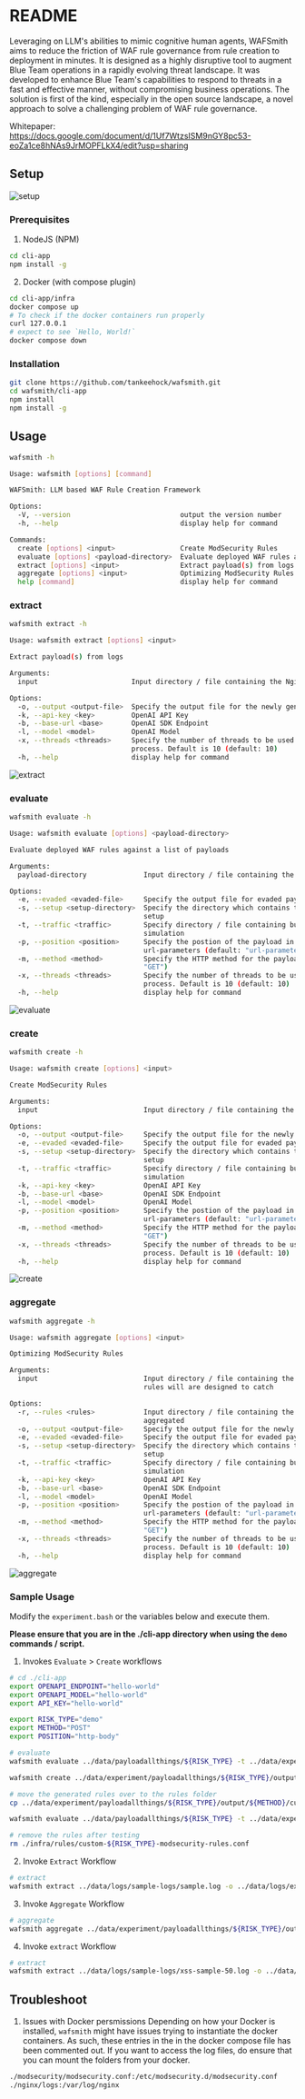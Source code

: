 # README

Leveraging on LLM's abilities to mimic cognitive human agents, WAFSmith aims to reduce the friction of WAF rule governance from rule creation to deployment in minutes. It is designed as a highly disruptive tool to augment Blue Team operations in a rapidly evolving threat landscape. It was developed to enhance Blue Team's capabilities to respond to threats in a fast and effective manner, without compromising business operations. The solution is first of the kind, especially in the open source landscape, a novel approach to solve a challenging problem of WAF rule governance.

Whitepaper: https://docs.google.com/document/d/1Uf7WtzsISM9nGY8pc53-eoZa1ce8hNAs9JrMOPFLkX4/edit?usp=sharing

## Setup

![setup](./wiki/images/setup.gif)

### Prerequisites
1. NodeJS (NPM)

``` bash
cd cli-app
npm install -g
```

2. Docker (with compose plugin)

``` bash
cd cli-app/infra
docker compose up
# To check if the docker containers run properly
curl 127.0.0.1 
# expect to see `Hello, World!`
docker compose down
```

### Installation

```bash
git clone https://github.com/tankeehock/wafsmith.git
cd wafsmith/cli-app
npm install
npm install -g
```

## Usage

``` bash
wafsmith -h

Usage: wafsmith [options] [command]

WAFSmith: LLM based WAF Rule Creation Framework

Options:
  -V, --version                           output the version number
  -h, --help                              display help for command

Commands:
  create [options] <input>                Create ModSecurity Rules
  evaluate [options] <payload-directory>  Evaluate deployed WAF rules against a list of payloads
  extract [options] <input>               Extract payload(s) from logs
  aggregate [options] <input>             Optimizing ModSecurity Rules
  help [command]                          display help for command
```

### extract


``` bash
wafsmith extract -h

Usage: wafsmith extract [options] <input>

Extract payload(s) from logs

Arguments:
  input                       Input directory / file containing the Nginx log files

Options:
  -o, --output <output-file>  Specify the output file for the newly generated rule(s) if any
  -k, --api-key <key>         OpenAI API Key
  -b, --base-url <base>       OpenAI SDK Endpoint
  -l, --model <model>         OpenAI Model
  -x, --threads <threads>     Specify the number of threads to be used during the rule generation
                              process. Default is 10 (default: 10)
  -h, --help                  display help for command
```

![extract](./wiki/images/extract.png)


### evaluate

``` bash
wafsmith evaluate -h

Usage: wafsmith evaluate [options] <payload-directory>

Evaluate deployed WAF rules against a list of payloads

Arguments:
  payload-directory              Input directory / file containing the payloads

Options:
  -e, --evaded <evaded-file>     Specify the output file for evaded payload(s) if any
  -s, --setup <setup-directory>  Specify the directory which contains the docker compose enviornment
                                 setup
  -t, --traffic <traffic>        Specify directory / file containing business traffic content for
                                 simulation
  -p, --position <position>      Specify the postion of the payload in the HTTP request. Default is
                                 url-parameters (default: "url-parameters")
  -m, --method <method>          Specify the HTTP method for the payload. Default is GET. (default:
                                 "GET")
  -x, --threads <threads>        Specify the number of threads to be used during the rule generation
                                 process. Default is 10 (default: 10)
  -h, --help                     display help for command
```

![evaluate](./wiki/images/evaluate.png)

### create

``` bash
wafsmith create -h

Usage: wafsmith create [options] <input>

Create ModSecurity Rules

Arguments:
  input                          Input directory / file containing the payloads

Options:
  -o, --output <output-file>     Specify the output file for the newly generated rule(s) if any
  -e, --evaded <evaded-file>     Specify the output file for evaded payload(s) if any
  -s, --setup <setup-directory>  Specify the directory which contains the docker compose enviornment
                                 setup
  -t, --traffic <traffic>        Specify directory / file containing business traffic content for
                                 simulation
  -k, --api-key <key>            OpenAI API Key
  -b, --base-url <base>          OpenAI SDK Endpoint
  -l, --model <model>            OpenAI Model
  -p, --position <position>      Specify the postion of the payload in the HTTP request. Default is
                                 url-parameters (default: "url-parameters")
  -m, --method <method>          Specify the HTTP method for the payload. Default is GET. (default:
                                 "GET")
  -x, --threads <threads>        Specify the number of threads to be used during the rule generation
                                 process. Default is 10 (default: 10)
  -h, --help                     display help for command

```

![create](./wiki/images/create.png)

### aggregate

``` bash
wafsmith aggregate -h

Usage: wafsmith aggregate [options] <input>

Optimizing ModSecurity Rules

Arguments:
  input                          Input directory / file containing the list of payloads that the
                                 rules will are designed to catch

Options:
  -r, --rules <rules>            Input directory / file containing the list of rules that will be
                                 aggregated
  -o, --output <output-file>     Specify the output file for the newly generated rule(s) if any
  -e, --evaded <evaded-file>     Specify the output file for evaded payload(s) if any
  -s, --setup <setup-directory>  Specify the directory which contains the docker compose enviornment
                                 setup
  -t, --traffic <traffic>        Specify directory / file containing business traffic content for
                                 simulation
  -k, --api-key <key>            OpenAI API Key
  -b, --base-url <base>          OpenAI SDK Endpoint
  -l, --model <model>            OpenAI Model
  -p, --position <position>      Specify the postion of the payload in the HTTP request. Default is
                                 url-parameters (default: "url-parameters")
  -m, --method <method>          Specify the HTTP method for the payload. Default is GET. (default:
                                 "GET")
  -x, --threads <threads>        Specify the number of threads to be used during the rule generation
                                 process. Default is 10 (default: 10)
  -h, --help                     display help for command
```

![aggregate](./wiki/images/aggregate.png)

### Sample Usage

Modify the `experiment.bash` or the variables below and execute them.

__Please ensure that you are in the ./cli-app directory when using the `demo` commands / script.__

1. Invokes `Evaluate` > `Create` workflows 

``` bash
# cd ./cli-app
export OPENAPI_ENDPOINT="hello-world"
export OPENAPI_MODEL="hello-world"
export API_KEY="hello-world"

export RISK_TYPE="demo"
export METHOD="POST"
export POSITION="http-body"

# evaluate
wafsmith evaluate ../data/payloadallthings/${RISK_TYPE} -t ../data/experiment/business-traffic/ -s ./infra -e ../data/experiment/payloadallthings/${RISK_TYPE}/output/${METHOD}/evaded-payloads.txt -m ${METHOD} -p ${POSITION}

wafsmith create ../data/experiment/payloadallthings/${RISK_TYPE}/output/${METHOD}/evaded-payloads.txt -t ../data/experiment/business-traffic/ -s ./infra -o ../data/experiment/payloadallthings/${RISK_TYPE}/output/${METHOD}/custom-${RISK_TYPE}-modsecurity-rules.conf -e ../data/experiment/payloadallthings/${RISK_TYPE}/output/${METHOD}/evaded-after-rule-creation.txt -k ${API_KEY} -b ${OPENAPI_ENDPOINT} -l ${OPENAPI_MODEL} -m ${METHOD} -p ${POSITION} -x 50

# move the generated rules over to the rules folder
cp ../data/experiment/payloadallthings/${RISK_TYPE}/output/${METHOD}/custom-${RISK_TYPE}-modsecurity-rules.conf ./infra/rules/custom-${RISK_TYPE}-modsecurity-rules.conf

wafsmith evaluate ../data/payloadallthings/${RISK_TYPE} -t ../data/experiment/business-traffic/ -s ./infra -e ../data/experiment/payloadallthings/${RISK_TYPE}/output/${METHOD}/evaded-payloads-after-rules-creation.txt -m ${METHOD} -p ${POSITION}

# remove the rules after testing
rm ./infra/rules/custom-${RISK_TYPE}-modsecurity-rules.conf
```

2. Invoke `Extract` Workflow

``` bash
# extract
wafsmith extract ../data/logs/sample-logs/sample.log -o ../data/logs/extracted-payloads/sample-extract.txt -k ${API_KEY} -b ${OPENAPI_ENDPOINT} -l ${OPENAPI_MODEL}
```

3. Invoke `Aggregate` Workflow

``` bash
# aggregate
wafsmith aggregate ../data/experiment/payloadallthings/${RISK_TYPE}/output/${METHOD}/evaded-payloads.txt -r ../data/experiment/payloadallthings/${RISK_TYPE}/output/${METHOD}/custom-${RISK_TYPE}-modsecurity-rules.conf -t ../data/experiment/business-traffic/ -s ./infra -o ../data/experiment/payloadallthings/${RISK_TYPE}/output/${METHOD}/custom-${RISK_TYPE}-modsecurity-rules-aggregated.conf -e ../data/experiment/payloadallthings/${RISK_TYPE}/output/${METHOD}/evaded-after-aggregation.txt -k ${API_KEY} -b ${OPENAPI_ENDPOINT} -l ${OPENAPI_MODEL} -m ${METHOD} -p ${POSITION} -x 50
```

4. Invoke `extract` Workflow

``` bash
# extract
wafsmith extract ../data/logs/sample-logs/xss-sample-50.log -o ../data/logs/extracted-payloads/xss-sample-50.txt -k ${API_KEY} -b ${OPENAPI_ENDPOINT} -l ${OPENAPI_MODEL}
```

## Troubleshoot

1. Issues with Docker persmissions
Depending on how your Docker is installed, `wafsmith` might have issues trying to instantiate the docker containers. As such, these entries in the in the docker compose file has been commented out. If you want to access the log files, do ensure that you can mount the folders from your docker. 

``` bash
./modsecurity/modsecurity.conf:/etc/modsecurity.d/modsecurity.conf
./nginx/logs:/var/log/nginx
```